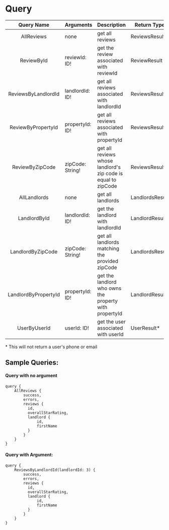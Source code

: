 
# Query


| Query Name          | Arguments           | Description                                                   | Return Type   |
|:-------------:      |---------------------|---------------------------------------------------------------|---------------|
| AllReviews          | none                | get all reviews                                               | ReviewsResult |
| ReviewById          | reviewId: ID!       | get the review associated with reviewId                       | ReviewResult  |
| ReviewsByLandlordId | landlordId: ID!     | get all reviews associated with landlordId                    | ReviewsResult |
| ReviewByPropertyId  | propertyId: ID!     | get all reviews associated with propertyId                    | ReviewsResult |
| ReviewByZipCode     | zipCode: String!    | get all reviews whose landlord's zip code is equal to zipCode | ReviewsResult |
| AllLandlords        | none                | get all landlords                                             |LandlordsResult|
| LandlordById        | landlordId: ID!     | get the landlord with landlordId                              |LandlordResult |
| LandlordByZipCode   | zipCode: String!    | get all landlords matching the provided zipCode               |LandlordsResult|
| LandlordByPropertyId| propertyId: ID!     | get the landlord who owns the property with propertyId        |LandlordResult |
| UserByUserId        | userId: ID!         | get the user associated with userId                           | UserResult*   |  

\* This will not return a user's phone or email  


## Sample Queries:
#### Query with no argument
```
query {
    AllReviews {
        success,
        errors,
        reviews {
          id,
          overallStarRating,
          landlord {
              id,
              firstName
          }  
        }
    }
} 
```



#### Query with Argument:
```
query {
    ReviewsByLandlordId(landlordId: 3) {
        success,
        errors,
        reviews {
          id,
          overallStarRating,
          landlord {
              id,
              firstName
          }  
        }
    }
} 
```